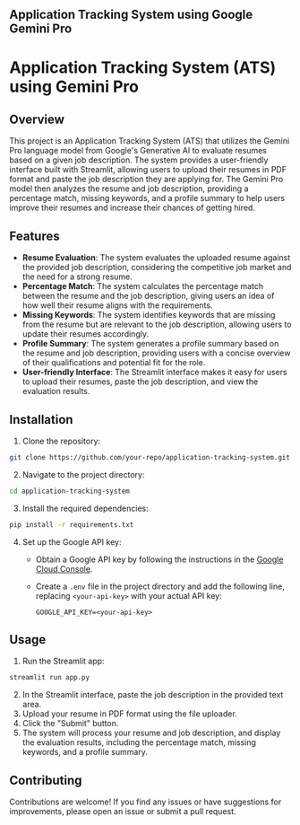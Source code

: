 ## Application Tracking System using Google Gemini Pro

# Application Tracking System (ATS) using Gemini Pro

## Overview

This project is an Application Tracking System (ATS) that utilizes the Gemini Pro language model from Google's Generative AI to evaluate resumes based on a given job description. The system provides a user-friendly interface built with Streamlit, allowing users to upload their resumes in PDF format and paste the job description they are applying for. The Gemini Pro model then analyzes the resume and job description, providing a percentage match, missing keywords, and a profile summary to help users improve their resumes and increase their chances of getting hired.

## Features

- **Resume Evaluation**: The system evaluates the uploaded resume against the provided job description, considering the competitive job market and the need for a strong resume.
- **Percentage Match**: The system calculates the percentage match between the resume and the job description, giving users an idea of how well their resume aligns with the requirements.
- **Missing Keywords**: The system identifies keywords that are missing from the resume but are relevant to the job description, allowing users to update their resumes accordingly.
- **Profile Summary**: The system generates a profile summary based on the resume and job description, providing users with a concise overview of their qualifications and potential fit for the role.
- **User-friendly Interface**: The Streamlit interface makes it easy for users to upload their resumes, paste the job description, and view the evaluation results.

## Installation

1. Clone the repository:

```bash
git clone https://github.com/your-repo/application-tracking-system.git
```

2. Navigate to the project directory:

```bash
cd application-tracking-system
```

3. Install the required dependencies:

```bash
pip install -r requirements.txt
```

4. Set up the Google API key:

   - Obtain a Google API key by following the instructions in the [Google Cloud Console](https://console.cloud.google.com/).
   - Create a `.env` file in the project directory and add the following line, replacing `<your-api-key>` with your actual API key:

     ```
     GOOGLE_API_KEY=<your-api-key>
     ```

## Usage

1. Run the Streamlit app:

```bash
streamlit run app.py
```

2. In the Streamlit interface, paste the job description in the provided text area.
3. Upload your resume in PDF format using the file uploader.
4. Click the "Submit" button.
5. The system will process your resume and job description, and display the evaluation results, including the percentage match, missing keywords, and a profile summary.

## Contributing

Contributions are welcome! If you find any issues or have suggestions for improvements, please open an issue or submit a pull request.

#

